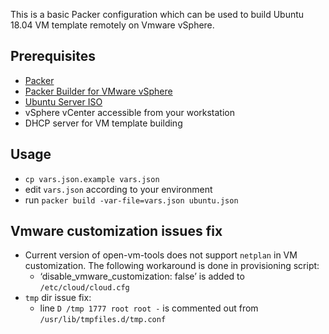 This is a basic Packer configuration which can be used to build Ubuntu 18.04 VM template remotely on Vmware vSphere. 

## Prerequisites
* [Packer](https://packer.io)
* [Packer Builder for VMware vSphere](https://github.com/jetbrains-infra/packer-builder-vsphere)
* [Ubuntu Server ISO](http://cdimage.ubuntu.com/releases/18.04.1/release/ubuntu-18.04.1-server-amd64.iso)
* vSphere vCenter accessible from your workstation
* DHCP server for VM template building

## Usage
* `cp vars.json.example vars.json`
* edit `vars.json` according to your environment
* run `packer build -var-file=vars.json ubuntu.json`

## Vmware customization issues fix
* Current version of open-vm-tools does not support `netplan` in VM customization. The following workaround is done in provisioning script:
    * ‘disable_vmware_customization: false’ is added to `/etc/cloud/cloud.cfg`
* `tmp` dir issue fix:
    * line `D /tmp 1777 root root -` is commented out from `/usr/lib/tmpfiles.d/tmp.conf`